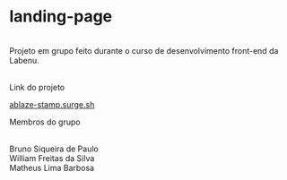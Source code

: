 # landing-page
<br>
Projeto em grupo feito durante o curso de desenvolvimento front-end da Labenu.
<br>
<br>


<p>Link do projeto </p> <a href="ablaze-stamp.surge.sh"> ablaze-stamp.surge.sh</a>
<br>
<p> Membros do grupo</p>
<br>
Bruno Siqueira de Paulo
<br>
William Freitas da Silva
<br>
Matheus Lima Barbosa
